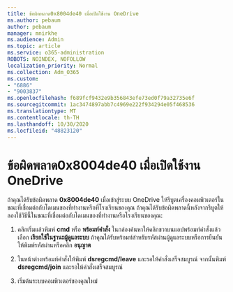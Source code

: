 ```yaml
---
title: ข้อผิดพลาด0x8004de40 เมื่อเปิดใช้งาน OneDrive
ms.author: pebaum
author: pebaum
manager: mnirkhe
ms.audience: Admin
ms.topic: article
ms.service: o365-administration
ROBOTS: NOINDEX, NOFOLLOW
localization_priority: Normal
ms.collection: Adm_O365
ms.custom:
- "6886"
- "9003837"
ms.openlocfilehash: f689fcf9432e9b356843efe73ed0f79a32735e6f
ms.sourcegitcommit: 1ac3474897abb7c4969e222f934294e05f468536
ms.translationtype: MT
ms.contentlocale: th-TH
ms.lasthandoff: 10/30/2020
ms.locfileid: "48823120"
---
```

# <a name="0x8004de40-error-when-launching-onedrive"></a>ข้อผิดพลาด0x8004de40 เมื่อเปิดใช้งาน OneDrive

ถ้าคุณได้รับข้อผิดพลาด **0x8004de40** เมื่อเข้าสู่ระบบ OneDrive ให้รีบูตเครื่องคอมพิวเตอร์ในขณะที่เชื่อมต่อกับโดเมนของที่ทำงานหรือที่โรงเรียนของคุณ ถ้าคุณได้รับข้อผิดพลาดนี้หลังจากรีบูตให้ลองใช้วิธีนี้ในขณะที่เชื่อมต่อกับโดเมนของที่ทำงานหรือโรงเรียนของคุณ:

1. คลิกเริ่มแล้วพิมพ์ **cmd** หรือ **พร้อมท์คำสั่ง** ในกล่องค้นหาให้คลิกขวาบนแอปพร้อมท์คำสั่งแล้วเลือก **เรียกใช้ในฐานะผู้ดูแลระบบ** ถ้าคุณได้รับพร้อมท์สำหรับรหัสผ่านผู้ดูแลระบบหรือการยืนยันให้พิมพ์รหัสผ่านหรือคลิก **อนุญาต**  

2. ในหน้าต่างพร้อมท์คำสั่งให้พิมพ์ **dsregcmd/leave**  และรอให้คำสั่งเสร็จสมบูรณ์ จากนั้นพิมพ์ **dsregcmd/join** และรอให้คำสั่งเสร็จสมบูรณ์
3. เริ่มต้นระบบคอมพิวเตอร์ของคุณใหม่
